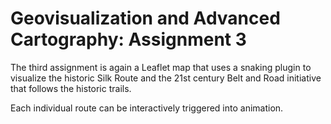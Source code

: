 # Geovisualization and Advanced Cartography: Assignment 3

The third assignment is again a Leaflet map that uses a snaking plugin to visualize the historic Silk 
Route and the 21st century Belt and Road initiative that follows the historic trails.

Each individual route can be interactively triggered into animation.
